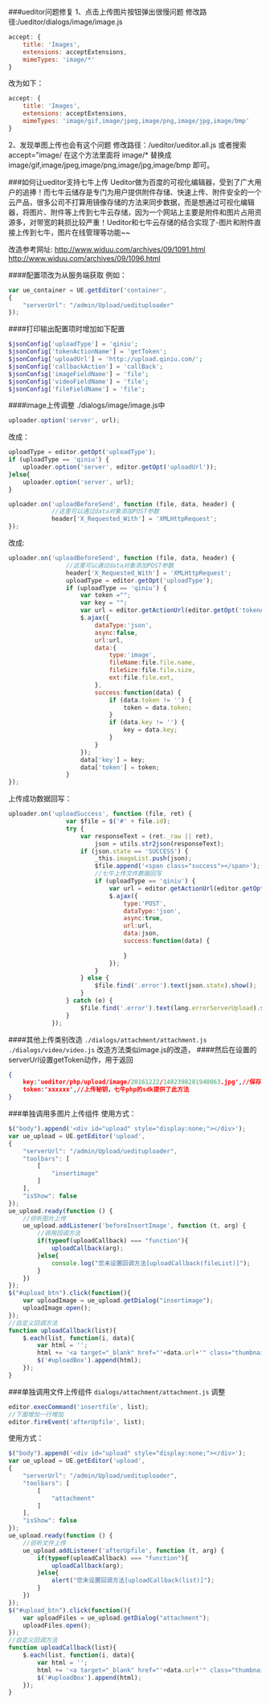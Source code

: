 ###ueditor问题修复
1、点击上传图片按钮弹出很慢问题
修改路径:/ueditor/dialogs/image/image.js
```javascript
accept: {
    title: 'Images',
    extensions: acceptExtensions,
    mimeTypes: 'image/*'
}
```
改为如下：
```javascript
accept: {
    title: 'Images',
    extensions: acceptExtensions,
    mimeTypes: 'image/gif,image/jpeg,image/png,image/jpg,image/bmp'
}
```
2、发现单图上传也会有这个问题
修改路径：/ueditor/ueditor.all.js
或者搜索 accept="image/ 在这个方法里面将 image/* 替换成 image/gif,image/jpeg,image/png,image/jpg,image/bmp 即可。


###如何让ueditor支持七牛上传
Ueditor做为百度的可视化编辑器，受到了广大用户的追捧！而七牛云储存是专门为用户提供附件存储、快速上传、附件安全的一个云产品，很多公司不打算用镜像存储的方法来同步数据，而是想通过可视化编辑器，将图片、附件等上传到七牛云存储，因为一个网站上主要是附件和图片占用资源多，对带宽的耗损比较严重！Ueditor和七牛云存储的结合实现了-图片和附件直接上传到七牛，图片在线管理等功能~~

改造参考网址:
http://www.widuu.com/archives/09/1091.html
http://www.widuu.com/archives/09/1096.html

####配置项改为从服务端获取
例如：
```javascript
var ue_container = UE.getEditor('container', 
{
    "serverUrl": "/admin/Upload/uedituploader"
});
```
####打印输出配置项时增加如下配置
```php
$jsonConfig['uploadType'] = 'qiniu';
$jsonConfig['tokenActionName'] = 'getToken';
$jsonConfig['uploadUrl'] = 'http://upload.qiniu.com/';
$jsonConfig['callbackAction'] = 'callBack';
$jsonConfig['imageFieldName'] = 'file';
$jsonConfig['videoFieldName'] = 'file';
$jsonConfig['fileFieldName'] = 'file';
```
####image上传调整
./dialogs/image/image.js中
```javascript
uploader.option('server', url);
```
改成：
```javascript
uploadType = editor.getOpt('uploadType');
if (uploadType == 'qiniu') {
    uploader.option('server', editor.getOpt('uploadUrl'));
}else{
    uploader.option('server', url);
}
```

```javascript
uploader.on('uploadBeforeSend', function (file, data, header) {
            //这里可以通过data对象添加POST参数
            header['X_Requested_With'] = 'XMLHttpRequest';
});
```
改成:
```javascript
uploader.on('uploadBeforeSend', function (file, data, header) {
                //这里可以通过data对象添加POST参数
                header['X_Requested_With'] = 'XMLHttpRequest';
                uploadType = editor.getOpt('uploadType');
                if (uploadType == 'qiniu') {
                    var token ="";
                    var key = "";
                    var url = editor.getActionUrl(editor.getOpt('tokenActionName'));
                    $.ajax({
                        dataType:'json',
                        async:false,
                        url:url,
                        data:{
                            type:'image',
                            fileName:file.file.name,
                            fileSize:file.file.size,
                            ext:file.file.ext,
                        },
                        success:function(data) {
                            if (data.token != '') {
                                token = data.token;
                            }
                            if (data.key != '') {
                                key = data.key;
                            }
                        }
                    });
                    data['key'] = key;
                    data['token'] = token;
                }
});
```
上传成功数据回写：
```javascript
uploader.on('uploadSuccess', function (file, ret) {
                var $file = $('#' + file.id);
                try {
                    var responseText = (ret._raw || ret),
                        json = utils.str2json(responseText);
                    if (json.state == 'SUCCESS') {
                        _this.imageList.push(json);
                        $file.append('<span class="success"></span>');
                        //七牛上传文件数据回写
                        if (uploadType == 'qiniu') {
                            var url = editor.getActionUrl(editor.getOpt('callbackAction'));
                            $.ajax({
                                type:'POST',
                                dataType:'json',
                                async:true,
                                url:url,
                                data:json,
                                success:function(data) {
                                    
                                }
                            });
                        }
                    } else {
                        $file.find('.error').text(json.state).show();
                    }
                } catch (e) {
                    $file.find('.error').text(lang.errorServerUpload).show();
                }
            });
```

####其他上传类别改造
`./dialogs/attachment/attachment.js` `./dialogs/video/video.js` 改造方法类似image.js的改造，
####然后在设置的serverUrl设置getToken动作，用于返回
```json
{
    key:'ueditor/php/upload/image/20161222/1482398281940863.jpg',//保存到七牛上的图片路径
    token:'xxxxxx',//上传秘钥，七牛php的sdk提供了此方法
}
```


###单独调用多图片上传组件
使用方式：
```javascript
$("body").append('<div id="upload" style="display:none;"></div>');
var ue_upload = UE.getEditor('upload', 
{
    "serverUrl": "/admin/Upload/uedituploader",
    "toolbars": [
        [
            "insertimage"
        ]
    ],
    "isShow": false
});
ue_upload.ready(function () {
    //侦听图片上传
    ue_upload.addListener('beforeInsertImage', function (t, arg) {
        //调用回调方法
        if(typeof(uploadCallback) === "function"){
            uploadCallback(arg);
        }else{
            console.log("您未设置回调方法[uploadCallback(fileList)]");
        }
    })
});
$("#upload_btn").click(function(){
    var uploadImage = ue_upload.getDialog("insertimage");
    uploadImage.open();
});
//自定义回调方法
function uploadCallback(list){
    $.each(list, function(i, data){
        var html = '';
        html += '<a target="_blank" href="'+data.url+'" class="thumbnail" style="widht:200px; float:left;"><img class="carousel-inner img-responsive img-rounded" src="'+data.url+'"></a>'+"\n";
        $('#uploadBox').append(html);
    });
}
```
###单独调用文件上传组件
`dialogs/attachment/attachment.js` 调整
```javascript
editor.execCommand('insertfile', list);
//下面增加一行增加
editor.fireEvent('afterUpfile', list);
```
使用方式：
```javascript
$("body").append('<div id="upload" style="display:none;"></div>');
var ue_upload = UE.getEditor('upload', 
{
    "serverUrl": "/admin/Upload/uedituploader",
    "toolbars": [
        [
            "attachment"
        ]
    ],
    "isShow": false
});
ue_upload.ready(function () {
    //侦听文件上传
    ue_upload.addListener('afterUpfile', function (t, arg) {
        if(typeof(uploadCallback) === "function"){
            uploadCallback(arg);
        }else{
            alert("您未设置回调方法[uploadCallback(list)]");
        }
    })
});
$("#upload_btn").click(function(){
    var uploadFiles = ue_upload.getDialog("attachment");
    uploadFiles.open();
});
//自定义回调方法
function uploadCallback(list){
    $.each(list, function(i, data){
        var html = '';
        html += '<a target="_blank" href="'+data.url+'" class="thumbnail" style="widht:200px; float:left;"><img class="carousel-inner img-responsive img-rounded" src="'+data.url+'"></a>'+"\n";
        $('#uploadBox').append(html);
    });
}
```
